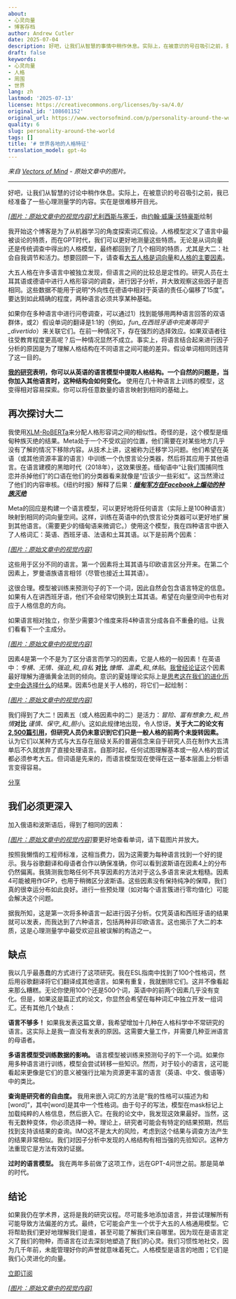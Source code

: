 ```yaml
---
about:
- 心灵向量
- 博客存档
author: Andrew Cutler
date: 2025-07-04
description: 好吧，让我们从智慧的事情中稍作休息。实际上，在被意识的号召吸引之前，我已经准备了一堆心理测量学的内容。实在是很难移开目光……
draft: false
keywords:
- 心灵向量
- 人格
- 周围
- 世界
lang: zh
lastmod: '2025-07-13'
license: https://creativecommons.org/licenses/by-sa/4.0/
original_id: '108601152'
original_url: https://www.vectorsofmind.com/p/personality-around-the-world
quality: 6
slug: personality-around-the-world
tags: []
title: '# 世界各地的人格特征'
translation_model: gpt-4o
---
```


*来自 [Vectors of Mind](https://www.vectorsofmind.com/p/personality-around-the-world) - 原始文章中的图片。*

---

好吧，让我们从智慧的讨论中稍作休息。实际上，在被意识的号召吸引之前，我已经准备了一些心理测量学的内容。实在是很难移开目光。

[*[图片：原始文章中的视觉内容]*](https://substackcdn.com/image/fetch/$s_!X2nA!,f_auto,q_auto:good,fl_progressive:steep/https%3A%2F%2Fsubstack-post-media.s3.amazonaws.com%2Fpublic%2Fimages%2F62106fb3-6e73-444d-96f1-07b95ec828f9_1024x506.jpeg)[尤利西斯与塞壬](https://en.wikipedia.org/wiki/Ulysses_and_the_Sirens_\(Waterhouse\))，由[约翰·威廉·沃特豪斯](https://en.wikipedia.org/wiki/John_William_Waterhouse)绘制

我开始这个博客是为了从机器学习的角度探索词汇假设。人格模型定义了语言中最被谈论的特质，而在GPT时代，我们可以更好地测量这些特质。无论是从词向量还是传统调查中得出的人格模型，最终都回到了几个相同的特质，尤其是大二：社会自我调节和活力。想要回顾一下，请查看[大五人格是词向量](https://vectors.substack.com/p/the-big-five-are-word-vectors)和[人格的主要因素](https://vectors.substack.com/p/primary-factor-of-personality-part)。

大五人格在许多语言中被独立发现，但语言之间的比较总是定性的。研究人员在土耳其语或德语中进行人格形容词的调查，进行因子分析，并大致观察这些因子是否相同。这些数据不能用于说明“外向性在德语中相对于英语的责任心偏移了15度”。要达到如此精确的程度，两种语言必须共享某种基础。

如果你在多种语言中进行问卷调查，可以通过1）找到能够用两种语言回答的双语群体，或2）假设单词的翻译是1:1的（例如，_fun_在西班牙语中完美等同于_divertido_）来关联它们。在前一种情况下，存在强烈的选择效应。如果双语者往往受教育程度更高呢？后一种情况显然不成立。事实上，将语言结合起来进行因子分析的原因是为了理解人格结构在不同语言之间可能的差异。假设单词相同则违背了这一目的。

**[我的研究](https://arxiv.org/abs/2203.02092)表明，你可以从英语的语言模型中提取人格结构。一个自然的问题是，当你加入其他语言时，这种结构会如何变化。** 使用在几十种语言上训练的模型，这变得相对容易探索。你可以将任意数量的语言映射到相同的基础上。

## 再次探讨大二

我使用[XLM-RoBERTa](https://huggingface.co/xlm-roberta-base)来分配人格形容词之间的相似性。奇怪的是，这个模型是缅甸种族灭绝的结果。Meta处于一个不受欢迎的位置，他们需要在对某些地方几乎没有了解的情况下移除内容。从技术上讲，这被称为迁移学习问题。他们希望在英语（或其他资源丰富的语言）中训练一个仇恨言论分类器，然后将其应用于其他语言。在语言建模的黑暗时代（2018年），这效果很差。缅甸语中“让我们围捕同性恋并杀掉他们”的口语在他们的分类器看来就像是“应该少一些彩虹”。这当然滑过了他们的内容审核。《纽约时报》解释了后果：_**[缅甸军方在Facebook上煽动的种族灭绝](https://www.nytimes.com/2018/10/15/technology/myanmar-facebook-genocide.html)**_

Meta的回应是构建一个语言模型，可以更好地将任何语言（实际上是100种语言）映射到相同的词向量空间。这样，训练在英语中的仇恨言论分类器可以更好地扩展到其他语言。（需要更少的缅甸语来微调它。）使用这个模型，我在四种语言中嵌入了人格词汇：英语、西班牙语、法语和土耳其语。以下是前两个因素：

[*[图片：原始文章中的视觉内容]*](https://substackcdn.com/image/fetch/$s_!eLVQ!,f_auto,q_auto:good,fl_progressive:steep/https%3A%2F%2Fsubstack-post-media.s3.amazonaws.com%2Fpublic%2Fimages%2Fdd3ff00d-d96d-4e3b-ada4-640e3cd66089_1245x954.png)

这些用于区分不同的语言。第一个因素将土耳其语与印欧语言区分开来。在第二个因素上，罗曼语族语言相邻（尽管也接近土耳其语）。

这很合理。模型被训练来预测句子的下一个词，因此自然会包含语言特定的信息。如果有人在讲西班牙语，他们不会经常切换到土耳其语。希望在向量空间中也有对应于人格信息的方向。

如果语言相对独立，你至少需要3个维度来将4种语言分成各自不重叠的组。让我们看看下一个主成分。

[*[图片：原始文章中的视觉内容]*](https://substackcdn.com/image/fetch/$s_!PRKA!,f_auto,q_auto:good,fl_progressive:steep/https%3A%2F%2Fsubstack-post-media.s3.amazonaws.com%2Fpublic%2Fimages%2F5eb70bd2-8684-4844-94bd-aa12adc030bf_1256x954.png)

因素4是第一个不是为了区分语言而学习的因素，它是人格的一般因素！在英语中：_专横、无情、强迫_和_自私_ **对比** _慷慨、温柔_和_体贴_。[我曾经论证](https://vectors.substack.com/p/primary-factor-of-personality-part)这个因素最好理解为遵循黄金法则的倾向。意识的夏娃理论实际上是[思考这在我们的进化历史中会选择什么](https://vectors.substack.com/p/consequences-of-conscience)的结果。因素5也是关于人格的，将它们一起绘制：

[*[图片：原始文章中的视觉内容]*](https://substackcdn.com/image/fetch/$s_!pD64!,f_auto,q_auto:good,fl_progressive:steep/https%3A%2F%2Fsubstack-post-media.s3.amazonaws.com%2Fpublic%2Fimages%2F192dc8f4-db5e-4d96-b8a5-ce16c1cbf1f6_1264x954.png)

我们得到了大二！因素五（或人格因素中的二）是活力：_冒险、富有想象力_和_热情_**对比** _谨慎、保守_和_胆小_。这如此规律地出现，令人惊讶。**关于大二的论文有[2,500篇引用](https://scholar.google.com/scholar?cites=11052969740325606797&as_sdt=2005&sciodt=0,5&hl=en)，但研究人员仍未意识到它们只是一般人格的前两个未旋转因素。** 认为它们以某种方式与大五存在层级关系的普遍信念来自于研究人员在制作大五清单后不久就放弃了直接处理语言。自那时起，任何试图理解基本或一般人格的尝试都必须参考大五。但词语是先来的，而语言模型现在使得在这一基本层面上分析语言变得容易。

[分享](https://www.vectorsofmind.com/p/personality-around-the-world?utm_source=substack&utm_medium=email&utm_content=share&action=share)

## 我们必须更深入

加入俄语和波斯语后，得到了相同的因素：

[*[图片：原始文章中的视觉内容]*](https://substackcdn.com/image/fetch/$s_!IIKx!,f_auto,q_auto:good,fl_progressive:steep/https%3A%2F%2Fsubstack-post-media.s3.amazonaws.com%2Fpublic%2Fimages%2F976f1c11-fd97-4184-a74a-a384a09b0579_2078x1715.png)要更好地查看单词，请下载图片并放大。

按照我懒惰的工程师标准，这相当费力，因为这需要为每种语言找到一个好的提示。我与谷歌翻译和母语者合作以确保准确，你可以看到波斯语在因素4上的分布仍然偏离。我猜测我忽略任何不共享因素的方法对于这么多语言来说太粗糙。因素4可能被用作GFP，也用于稍微区分波斯语。这些因素没有保持纯净的保障，我们真的很幸运分布如此良好。进行一些预处理（如对每个语言簇进行零均值化）可能会解决这个问题。

据我所知，这是第一次将多种语言一起进行因子分析。仅凭英语和西班牙语的结果就可以发表，而我达到了六种语言，包括两种非印欧语言。这也揭示了大二的本质，这是心理测量学中最受欢迎且被误解的构造之一。

## 缺点

我以几乎最愚蠢的方式进行了这项研究。我在ESL指南中找到了100个性格词，然后用谷歌翻译将它们翻译成其他语言。如果有重复，我就删除它们。这并不像看起来那么糟糕。无论你使用100个还是500个词，英语中的前两个因素几乎没有变化。但是，如果这是篇正式的论文，你显然会希望在每种词汇中独立开发一组词汇。还有其他几个缺点：

**语言不够多！** 如果我发表这篇文章，我希望增加十几种在人格科学中不常研究的语言。这实际上是我一直没有发表的原因。这需要大量工作，并需要几种亚洲语言的母语者。

**多语言模型受训练数据的影响。** 语言模型被训练来预测句子的下一个词。如果你用多种语言进行训练，模型会尝试转移一些知识。然而，对于较小的语言，这可能看起来更像是它们的意义被强行比喻为资源更丰富的语言（英语、中文、俄语等）中的类比。

**查询是研究者的自由度。** 我用来嵌入词汇的方法是“我的性格可以描述为<mask>和[word]”，其中[word]是其中一个性格词。由于句子的写法，模型在mask标记上加载纯粹的人格信息，然后嵌入它。在我的论文中，我发现这效果最好。当然，这有无数种变体，你必须选择一种。理论上，研究者可能会有特定的结果预期，然后找到支持该结果的查询。IMO这不是太大的风险，考虑到这个结果与调查方法产生的结果非常相似。我们对因子分析中发现的人格结构有相当强的先验知识。这种方法重现它是方法有效的证据。

**过时的语言模型。** 我在两年多前做了这项工作，远在GPT-4问世之前。那是简单的时代。

## 结论

如果我仍在学术界，这将是我的研究议程。尽可能多地添加语言，并尝试理解所有可能导致方法偏差的方式。最终，它可能会产生一个优于大五的人格通用模型。它将帮助我们更好地理解我们是谁，甚至可能了解我们来自哪里。因为现在是语言定义了我们的物种，而语言在过去深刻地塑造了我们的心灵。我们习惯性地社交，因为几千年前，未能管理好你的声誉就意味着死亡。人格模型是语言的地图；它们是我们心灵进化的向量。

[立即订阅](https://www.vectorsofmind.com/subscribe?)

[*[图片：原始文章中的视觉内容]*](https://substackcdn.com/image/fetch/$s_!MDwl!,f_auto,q_auto:good,fl_progressive:steep/https%3A%2F%2Fsubstack-post-media.s3.amazonaws.com%2Fpublic%2Fimages%2F935dcb92-8e91-41c3-9630-2a80f2bc9a06_1024x1024.png)